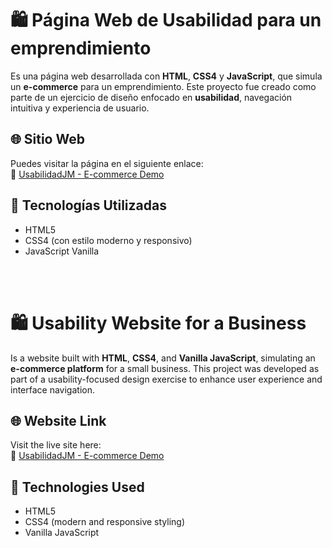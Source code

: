 # 🛍️ Página Web de Usabilidad para un emprendimiento

Es una página web desarrollada con **HTML**, **CSS4** y **JavaScript**, que simula un **e-commerce** para un emprendimiento. Este proyecto fue creado como parte de un ejercicio de diseño enfocado en **usabilidad**, navegación intuitiva y experiencia de usuario.

## 🌐 Sitio Web

Puedes visitar la página en el siguiente enlace:  
🔗 [UsabilidadJM - E-commerce Demo](https://johanmantilla.github.io/Proyecto_PaginaWeb_Usabilidad_JM/)

## 🧰 Tecnologías Utilizadas

- HTML5  
- CSS4 (con estilo moderno y responsivo)  
- JavaScript Vanilla

<br></br>

# 🛍️ Usability Website for a Business

Is a website built with **HTML**, **CSS4**, and **Vanilla JavaScript**, simulating an **e-commerce platform** for a small business. This project was developed as part of a usability-focused design exercise to enhance user experience and interface navigation.

## 🌐 Website Link

Visit the live site here:  
🔗 [UsabilidadJM - E-commerce Demo](https://johanmantilla.github.io/Proyecto_PaginaWeb_Usabilidad_JM/)

## 🧰 Technologies Used

- HTML5  
- CSS4 (modern and responsive styling)  
- Vanilla JavaScript

